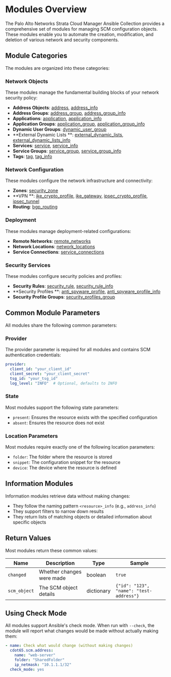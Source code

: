 # Modules Overview

The Palo Alto Networks Strata Cloud Manager Ansible Collection provides a comprehensive set of modules for managing SCM
configuration objects. These modules enable you to automate the creation, modification, and deletion of various network
and security components.

## Module Categories

The modules are organized into these categories:

### Network Objects

These modules manage the fundamental building blocks of your network security policy:

- **Address Objects**: [address](address.md), [address_info](address_info.md)
- **Address Groups**: [address_group](address_group.md), [address_group_info](address_group_info.md)
- **Applications**: [application](application.md), [application_info](application_info.md)
- **Application Groups**: [application_group](application_group.md), [application_group_info](application_group_info.md)
- **Dynamic User Groups**: [dynamic_user_group](dynamic_user_group.md)
- **External Dynamic Lists
  **: [external_dynamic_lists](external_dynamic_lists.md), [external_dynamic_lists_info](external_dynamic_lists_info.md)
- **Services**: [service](service.md), [service_info](service_info.md)
- **Service Groups**: [service_group](service_group.md), [service_group_info](service_group_info.md)
- **Tags**: [tag](tag.md), [tag_info](tag_info.md)

### Network Configuration

These modules configure the network infrastructure and connectivity:

- **Zones**: [security_zone](security_zone.md)
- **VPN
  **: [ike_crypto_profile](ike_crypto_profile.md), [ike_gateway](ike_gateway.md), [ipsec_crypto_profile](ipsec_crypto_profile.md), [ipsec_tunnel](ipsec_tunnel.md)
- **Routing**: [bgp_routing](bgp_routing.md)

### Deployment

These modules manage deployment-related configurations:

- **Remote Networks**: [remote_networks](remote_networks.md)
- **Network Locations**: [network_locations](network_locations.md)
- **Service Connections**: [service_connections](service_connections.md)

### Security Services

These modules configure security policies and profiles:

- **Security Rules**: [security_rule](security_rule.md), [security_rule_info](security_rule_info.md)
- **Security Profiles
  **: [anti_spyware_profile](anti_spyware_profile.md), [anti_spyware_profile_info](anti_spyware_profile_info.md)
- **Security Profile Groups**: [security_profiles_group](security_profiles_group.md)

## Common Module Parameters

All modules share the following common parameters:

### Provider

The provider parameter is required for all modules and contains SCM authentication credentials:

```yaml
provider:
  client_id: "your_client_id"
  client_secret: "your_client_secret"
  tsg_id: "your_tsg_id"
  log_level: "INFO"  # Optional, defaults to INFO
```

### State

Most modules support the following state parameters:

- `present`: Ensures the resource exists with the specified configuration
- `absent`: Ensures the resource does not exist

### Location Parameters

Most modules require exactly one of the following location parameters:

- `folder`: The folder where the resource is stored
- `snippet`: The configuration snippet for the resource
- `device`: The device where the resource is defined

## Information Modules

Information modules retrieve data without making changes:

- They follow the naming pattern `<resource>_info` (e.g., `address_info`)
- They support filters to narrow down results
- They return lists of matching objects or detailed information about specific objects

## Return Values

Most modules return these common values:

| Name         | Description               | Type       | Sample                                  |
|--------------|---------------------------|------------|-----------------------------------------|
| `changed`    | Whether changes were made | boolean    | `true`                                  |
| `scm_object` | The SCM object details    | dictionary | `{"id": "123", "name": "test-address"}` |

## Using Check Mode

All modules support Ansible's check mode. When run with `--check`, the module will report what changes would be made
without actually making them:

```yaml
- name: Check what would change (without making changes)
  cdot65.scm.address:
    name: "web-server"
    folder: "SharedFolder"
    ip_netmask: "10.1.1.1/32"
  check_mode: yes
```